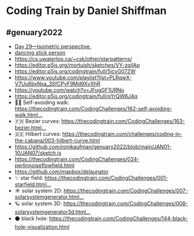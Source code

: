 # Coding Train by Daniel Shiffman 

## #genuary2022

- [Day 29—Isometric perspective.](https://editor.p5js.org/unicornCoder/sketches/i-An4AHAt)
- [dancing stick person](https://editor.p5js.org/codingtrain/full/tXYQPrRYq)
- https://cs.uwaterloo.ca/~csk/other/starpatterns/
- https://editor.p5js.org/mortuish/sketches/VY-zqiIAp
- https://editor.p5js.org/codingtrain/full/5jcvG07ZW
- https://www.youtube.com/playlist?list=PLRqwX-V7Uu6bxNsa_3SfCPyF9Md9XvXhR
- https://youtube.com/watch?v=JFugGF1URNo
- https://editor.p5js.org/codingtrain/full/qYrQW6J4q
- 🚶‍♂️ Self-avoiding walk: https://thecodingtrain.com/CodingChallenges/162-self-avoiding-walk.html…
- 🇫🇷 Bezier curves: https://thecodingtrain.com/CodingChallenges/163-bezier.html…
- 🇩🇪 Hilbert curves: https://thecodingtrain.com/challenges/coding-in-the-cabana/003-hilbert-curve.html
- https://github.com/ronikaufman/genuary2022/blob/main/JAN01-10/JAN07/sketch.js
- https://thecodingtrain.com/CodingChallenges/024-perlinnoiseflowfield.html
- https://github.com/mapbox/delaunator
- ✨ star field: https://thecodingtrain.com/CodingChallenges/001-starfield.html…
- ☀️ solar system 2D: https://thecodingtrain.com/CodingChallenges/007-solarsystemgenerator.html…
- 🪐 solar system 3D: https://thecodingtrain.com/CodingChallenges/008-solarsystemgenerator3d.html…
- ⚫️ black hole: https://thecodingtrain.com/CodingChallenges/144-black-hole-visualization.html
